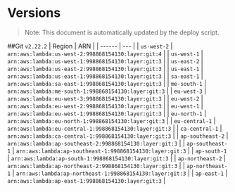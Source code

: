 # Versions

> Note: This document is automatically updated by the deploy script.

##Git `v2.22.2`
| Region | ARN |
| ------ | --- |
| `us-west-2` | `arn:aws:lambda:us-west-2:998868154130:layer:git:4` |
| `us-west-1` | `arn:aws:lambda:us-west-1:998868154130:layer:git:3` |
| `us-east-2` | `arn:aws:lambda:us-east-2:998868154130:layer:git:3` |
| `us-east-1` | `arn:aws:lambda:us-east-1:998868154130:layer:git:3` |
| `sa-east-1` | `arn:aws:lambda:sa-east-1:998868154130:layer:git:3` |
| `me-south-1` | `arn:aws:lambda:me-south-1:998868154130:layer:git:3` |
| `eu-west-3` | `arn:aws:lambda:eu-west-3:998868154130:layer:git:3` |
| `eu-west-2` | `arn:aws:lambda:eu-west-2:998868154130:layer:git:3` |
| `eu-west-1` | `arn:aws:lambda:eu-west-1:998868154130:layer:git:3` |
| `eu-north-1` | `arn:aws:lambda:eu-north-1:998868154130:layer:git:3` |
| `eu-central-1` | `arn:aws:lambda:eu-central-1:998868154130:layer:git:3` |
| `ca-central-1` | `arn:aws:lambda:ca-central-1:998868154130:layer:git:3` |
| `ap-southeast-2` | `arn:aws:lambda:ap-southeast-2:998868154130:layer:git:3` |
| `ap-southeast-1` | `arn:aws:lambda:ap-southeast-1:998868154130:layer:git:3` |
| `ap-south-1` | `arn:aws:lambda:ap-south-1:998868154130:layer:git:3` |
| `ap-northeast-2` | `arn:aws:lambda:ap-northeast-2:998868154130:layer:git:3` |
| `ap-northeast-1` | `arn:aws:lambda:ap-northeast-1:998868154130:layer:git:3` |
| `ap-east-1` | `arn:aws:lambda:ap-east-1:998868154130:layer:git:3` |
